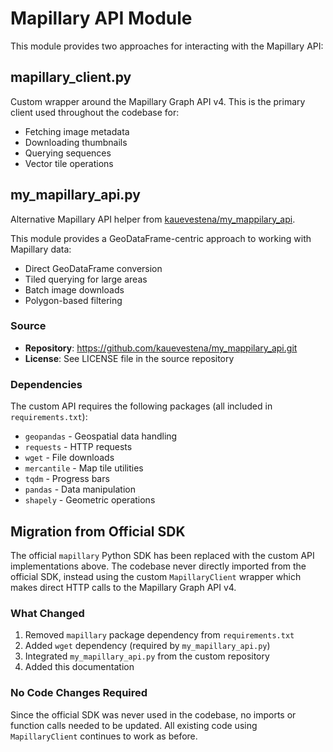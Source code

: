 # Mapillary API Module

This module provides two approaches for interacting with the Mapillary API:

## mapillary_client.py

Custom wrapper around the Mapillary Graph API v4. This is the primary client used throughout the codebase for:
- Fetching image metadata
- Downloading thumbnails
- Querying sequences
- Vector tile operations

## my_mapillary_api.py

Alternative Mapillary API helper from [kauevestena/my_mappilary_api](https://github.com/kauevestena/my_mappilary_api.git).

This module provides a GeoDataFrame-centric approach to working with Mapillary data:
- Direct GeoDataFrame conversion
- Tiled querying for large areas
- Batch image downloads
- Polygon-based filtering

### Source

- **Repository**: https://github.com/kauevestena/my_mappilary_api.git
- **License**: See LICENSE file in the source repository

### Dependencies

The custom API requires the following packages (all included in `requirements.txt`):
- `geopandas` - Geospatial data handling
- `requests` - HTTP requests
- `wget` - File downloads
- `mercantile` - Map tile utilities
- `tqdm` - Progress bars
- `pandas` - Data manipulation
- `shapely` - Geometric operations

## Migration from Official SDK

The official `mapillary` Python SDK has been replaced with the custom API implementations above. The codebase never directly imported from the official SDK, instead using the custom `MapillaryClient` wrapper which makes direct HTTP calls to the Mapillary Graph API v4.

### What Changed

1. Removed `mapillary` package dependency from `requirements.txt`
2. Added `wget` dependency (required by `my_mapillary_api.py`)
3. Integrated `my_mapillary_api.py` from the custom repository
4. Added this documentation

### No Code Changes Required

Since the official SDK was never used in the codebase, no imports or function calls needed to be updated. All existing code using `MapillaryClient` continues to work as before.
